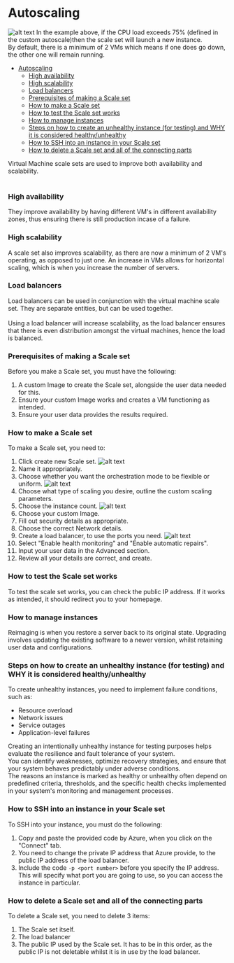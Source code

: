 # Autoscaling


![alt text](images/HA_HS_Diagram.png)
In the example above, if the CPU load exceeds 75% (defined in the custom autoscale)then the scale set will launch a new instance. <br>
By default, there is a minimum of 2 VMs which means if one does go down, the other one will remain running.
- [Autoscaling](#autoscaling)
    - [High availability](#high-availability)
    - [High scalability](#high-scalability)
    - [Load balancers](#load-balancers)
    - [Prerequisites of making a Scale set](#prerequisites-of-making-a-scale-set)
    - [How to make a Scale set](#how-to-make-a-scale-set)
    - [How to test the Scale set works](#how-to-test-the-scale-set-works)
    - [How to manage instances](#how-to-manage-instances)
    - [Steps on how to create an unhealthy instance (for testing) and WHY it is considered healthy/unhealthy](#steps-on-how-to-create-an-unhealthy-instance-for-testing-and-why-it-is-considered-healthyunhealthy)
    - [How to SSH into an instance in your Scale set](#how-to-ssh-into-an-instance-in-your-scale-set)
    - [How to delete a Scale set and all of the connecting parts](#how-to-delete-a-scale-set-and-all-of-the-connecting-parts)


Virtual Machine scale sets are used to improve both availability and scalability. <br> <br>

### High availability
They improve availability by having different VM's in different availability zones, thus ensuring there is still production incase of a failure. <br>

### High scalability
A scale set also improves scalability, as there are now a minimum of 2 VM's operating, as opposed to just one. An increase in VMs allows for horizontal scaling, which is when you increase the number of servers. <br>

### Load balancers
Load balancers can be used in conjunction with the virtual machine scale set. They are separate entities, but can be used together. <br> <br>
Using a load balancer will increase scalability, as the load balancer ensures that there is even distribution amongst the virtual machines, hence the load is balanced.



### Prerequisites of making a Scale set
Before you make a Scale set, you must have the following:
1. A custom Image to create the Scale set, alongside the user data needed for this.
2. Ensure your custom Image works and creates a VM functioning as intended.
3. Ensure your user data provides the results required.
### How to make a Scale set
To make a Scale set, you need to:
1. Click create new Scale set.
   ![alt text](images/create-vmss.png)
2. Name it appropriately.
3. Choose whether you want the orchestration mode to be flexible or uniform.
   ![alt text](images/orchestration.png)
4. Choose what type of scaling you desire, outline the custom scaling parameters.
5. Choose the instance count.
   ![alt text](images/scaling-condition.png)
6. Choose your custom Image.
7. Fill out security details as appropriate.
8. Choose the correct Network details.
9.  Create a load balancer, to use the ports you need.
    ![alt text](images/lb.png)
10.  Select "Enable health monitoring" and "Enable automatic repairs".
11. Input your user data in the Advanced section.
12. Review all your details are correct, and create.
 
### How to test the Scale set works
To test the scale set works, you can check the public IP address. If it works as intended, it should redirect you to your homepage.
### How to manage instances
Reimaging is when you restore a server back to its original state. Upgrading involves updating the existing software to a newer version, whilst retaining user data and configurations.
### Steps on how to create an unhealthy instance (for testing) and WHY it is considered healthy/unhealthy
To create unhealthy instances, you need to implement failure conditions, such as:
- Resource overload
- Network issues
- Service outages
- Application-level failures

Creating an intentionally unhealthy instance for testing purposes helps evaluate the resilience and fault tolerance of your system.<br> You can identify weaknesses, optimize recovery strategies, and ensure that your system behaves predictably under adverse conditions.<br> The reasons an instance is marked as healthy or unhealthy often depend on predefined criteria, thresholds, and the specific health checks implemented in your system's monitoring and management processes.
### How to SSH into an instance in your Scale set
To SSH into your instance, you must do the following:
1. Copy and paste the provided code by Azure, when you click on the "Connect" tab.
2. You need to change the private IP address that Azure provide, to the public IP address of the load balancer.
3. Include the code `-p <port number>` before you specify the IP address. This will specify what port you are going to use, so you can access the instance in particular.
### How to delete a Scale set and all of the connecting parts
To delete a Scale set, you need to delete 3 items:
1. The Scale set itself.
2. The load balancer
3. The public IP used by the Scale set.
It has to be in this order, as the public IP is not deletable whilst it is in use by the load balancer.